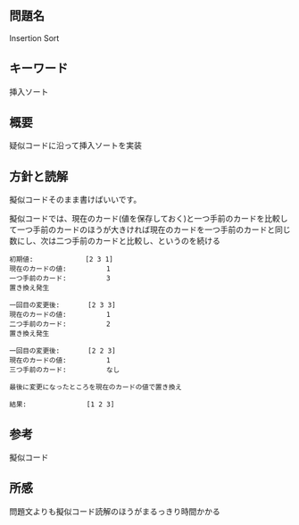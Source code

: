 ## 問題名
Insertion Sort
## キーワード
挿入ソート

## 概要
疑似コードに沿って挿入ソートを実装

## 方針と読解
擬似コードそのまま書けばいいです。

擬似コードでは、現在のカード(値を保存しておく)と一つ手前のカードを比較して一つ手前のカードのほうが大きければ現在のカードを一つ手前のカードと同じ数にし、次は二つ手前のカードと比較し、というのを続ける
```
初期値:             [2 3 1]
現在のカードの値:          1
一つ手前のカード:          3
置き換え発生

一回目の変更後:       [2 3 3]
現在のカードの値:          1
二つ手前のカード:          2
置き換え発生

一回目の変更後:       [2 2 3]
現在のカードの値:          1
三つ手前のカード:          なし

最後に変更になったところを現在のカードの値で置き換え

結果:               [1 2 3]
```

## 参考
擬似コード

## 所感
問題文よりも擬似コード読解のほうがまるっきり時間かかる